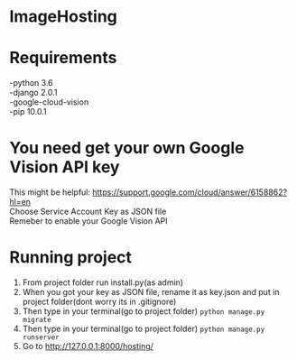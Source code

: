 # ImageHosting

# Requirements
-python 3.6<br/>
-django 2.0.1<br/>
-google-cloud-vision<br/>
-pip 10.0.1

# You need get your own Google Vision API key
This might be helpful: https://support.google.com/cloud/answer/6158862?hl=en <br/>
Choose Service Account Key as JSON file<br/>
Remeber to enable your Google Vision API

# Running project
1. From project folder run install.py(as admin)<br/>
2. When you got your key as JSON file, rename it as key.json and put in project folder(dont worry its in .gitignore)<br/>
3. Then type in your terminal(go to project folder) `python manage.py migrate`<br/>
4. Then type in your terminal(go to project folder) `python manage.py runserver`<br/>
5. Go to http://127.0.0.1:8000/hosting/
